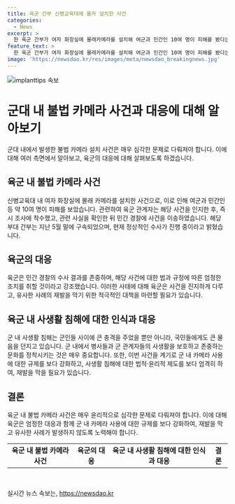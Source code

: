```yaml
---
title: 육군 간부 신병교육대에 몰카 설치한 사건
categories:
  - News
excerpt: >
  한 육군 간부가 여자 화장실에 몰래카메라를 설치해 여군과 민간인 10여 명이 피해를 봤다는 사실이 드러났습니다. 육군은 해당 간부를 구속하고 민간 경찰에 수사를 이첩했다고 밝혔으며, 정상적인 수사가 진행 중이라고 전했습니다. 군은 민간 경찰의 수사 결과에 따라 법과 규정을 엄격히 준수하고 후속 조치를 취할 것이라고 강조했습니다.
feature_text: >
  한 육군 간부가 여자 화장실에 몰래카메라를 설치해 여군과 민간인 10여 명이 피해를 봤다는 사실이 드러났습니다. 육군은 해당 간부를 구속하고 민간 경찰에 수사를 이첩했다고 밝혔으며, 정상적인 수사가 진행 중이라고 전했습니다. 군은 민간 경찰의 수사 결과에 따라 법과 규정을 엄격히 준수하고 후속 조치를 취할 것이라고 강조했습니다.
image: 'https://newsdao.kr/res/images/meta/newsdao_breakingnews.jpg'
---
```


<p><img src="https://newsdao.kr/res/images/meta/newsdao_breakingnews.jpg" alt="implanttips 속보" /></p>

<h1>군대 내 불법 카메라 사건과 대응에 대해 알아보기</h1>

<p>군대 내에서 발생한 불법 카메라 설치 사건은 매우 심각한 문제로 다뤄져야 합니다. 이에 대해 여러 측면에서 알아보고, 육군의 대응에 대해 살펴보도록 하겠습니다.</p>

<h2 data-ke-size="size26">육군 내 불법 카메라 사건</h2>

<p data-ke-size="size16">신병교육대 내 여자 화장실에 몰래 카메라를 설치한 사건으로, 이로 인해 여군과 민간인 등 약 10여 명이 피해를 보았습니다. 관련하여 육군 관계자는 해당 사건을 인지한 후, 즉시 조사에 착수했고, 관련 사실을 확인한 뒤 민간 경찰에 사건을 이송하였습니다. 해당 부대 간부는 지난 5월 말에 구속되었으며, 현재 정상적인 수사가 진행 중이라고 밝혔습니다.</p>

<h2 data-ke-size="size26">육군의 대응</h2>

<p data-ke-size="size16">육군은 민간 경찰의 수사 결과를 존중하며, 해당 사건에 대한 법과 규정에 따른 엄정한 조치를 취할 것이라고 강조했습니다. 이러한 사태에 대해 육군은 사건을 진지하게 다루고, 유사한 사례의 재발을 막기 위한 적극적인 대책을 마련할 필요가 있습니다.</p>

<h2 data-ke-size="size26">육군 내 사생활 침해에 대한 인식과 대응</h2>

<p data-ke-size="size16">군 내 사생활 침해는 군인들 사이에 큰 충격을 주었을 뿐만 아니라, 국민들에게도 큰 물음을 던지고 있습니다. 군 내에서 병사들과 군 관계자들의 사생활을 보호하고 존중하는 문화를 정착시키는 것은 매우 중요합니다. 또한, 이번 사건을 계기로 군 내 카메라 사용에 대한 규제를 보다 강화하고, 사생활 침해에 대한 법적·윤리적 제도를 보다 엄격히 하여, 재발을 막을 필요가 있습니다.</p>

<h2 data-ke-size="size26">결론</h2>

<p data-ke-size="size16">육군 내 불법 카메라 사건은 매우 윤리적으로 심각한 문제로 다뤄져야 합니다. 이에 대해 육군은 엄정한 대응과 함께 군 내 카메라 사용에 대한 규제를 보다 강화하여, 재발을 막고 유사한 사례가 발생하지 않도록 노력해야 합니다.</p>

<table style="width: 100%;" data-ke-size="size16">
<tbody>
<tr>
<td style="text-align: center; height: 17px;"><b>육군 내 불법 카메라 사건</b></td>
<td style="text-align: center; height: 17px;"><b>육군의 대응</b></td>
<td style="text-align: center; height: 17px;"><b>육군 내 사생활 침해에 대한 인식과 대응</b></td>
<td style="text-align: center; height: 17px;"><b>결론</b></td>
</tr>
</tbody>
</table>

<p data-ke-size="size16">&nbsp;</p>
실시간 뉴스 속보는, <a href="https://newsdao.kr" rel="dofollow">https://newsdao.kr</a>


